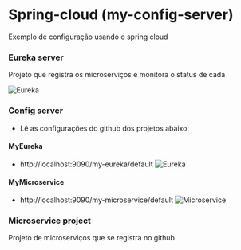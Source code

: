 # Spring-cloud (my-config-server)

Exemplo de configuração usando o spring cloud

### Eureka server

Projeto que registra os microserviços e monitora o status de cada

![Eureka](https://github.com/lelodois/spring-cloud/blob/master/images/eureka.png)

### Config server

* Lê as configurações do github dos projetos abaixo:

#### MyEureka
  -  http://localhost:9090/my-eureka/default
  ![Eureka](https://github.com/lelodois/spring-cloud/blob/master/images/my-eureka.png)

#### MyMicroservice
  -  http://localhost:9090/my-microservice/default
![Microservice](https://github.com/lelodois/spring-cloud/blob/master/images/my-microservice.png)


### Microservice project

Projeto de microserviços que se registra no github

